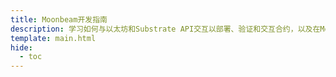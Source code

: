 ```yaml
---
title: Moonbeam开发指南
description: 学习如何与以太坊和Substrate API交互以部署、验证和交互合约，以及在Moonbeam上开发DApp的指南。
template: main.html
hide:
  - toc
---
```


<h1 class='subsection-title'></h1>
<div class='subsection-wrapper'></div>